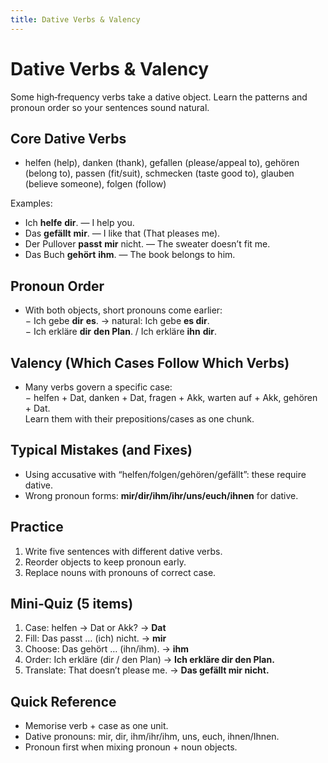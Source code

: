 ```yaml
---
title: Dative Verbs & Valency
---
```


# Dative Verbs & Valency

Some high‑frequency verbs take a dative object. Learn the patterns and pronoun order so your sentences sound natural.

## Core Dative Verbs

- helfen (help), danken (thank), gefallen (please/appeal to), gehören (belong to), passen (fit/suit), schmecken (taste good to), glauben (believe someone), folgen (follow)

Examples:  
- Ich **helfe** **dir**. — I help you.  
- Das **gefällt** **mir**. — I like that (That pleases me).  
- Der Pullover **passt** **mir** nicht. — The sweater doesn’t fit me.  
- Das Buch **gehört** **ihm**. — The book belongs to him.

## Pronoun Order

- With both objects, short pronouns come earlier:  
  − Ich gebe **dir** **es**. → natural: Ich gebe **es dir**.  
  − Ich erkläre **dir** **den Plan**. / Ich erkläre **ihn** **dir**.

## Valency (Which Cases Follow Which Verbs)

- Many verbs govern a specific case:  
  − helfen + Dat, danken + Dat, fragen + Akk, warten auf + Akk, gehören + Dat.  
Learn them with their prepositions/cases as one chunk.

## Typical Mistakes (and Fixes)

- Using accusative with “helfen/folgen/gehören/gefällt”: these require dative.  
- Wrong pronoun forms: **mir/dir/ihm/ihr/uns/euch/ihnen** for dative.

## Practice

1) Write five sentences with different dative verbs.  
2) Reorder objects to keep pronoun early.  
3) Replace nouns with pronouns of correct case.

## Mini‑Quiz (5 items)

1) Case: helfen → Dat or Akk? → **Dat**  
2) Fill: Das passt … (ich) nicht. → **mir**  
3) Choose: Das gehört … (ihn/ihm). → **ihm**  
4) Order: Ich erkläre (dir / den Plan) → **Ich erkläre dir den Plan.**  
5) Translate: That doesn’t please me. → **Das gefällt mir nicht.**

## Quick Reference

- Memorise verb + case as one unit.  
- Dative pronouns: mir, dir, ihm/ihr/ihm, uns, euch, ihnen/Ihnen.  
- Pronoun first when mixing pronoun + noun objects.

